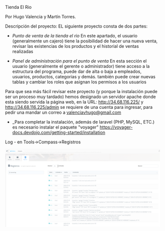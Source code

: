 Tienda El Rio

Por Hugo Valencia y Martín Torres.

Descripción del proyecto:
EL siguiente proyecto consta de dos partes:
- *Punto de venta de la tienda el rio*
En este apartado, el usuario (generalmente un cajero) tiene la posibilidad de hacer una nueva venta,
revisar las existencias de los productos y el historial de ventas realizadas

- *Panel de administración para el punto de venta*
En esta sección el usuario (generalmente el gerente o administrador) tiene acceso a la estructura del programa, puede dar de alta
o baja a empleados, usuarios, productos, categorias y demás. también puede crear nuevas tablas y cambiar los roles que asignan los
permisos a los usuarios

Para que sea más fácil revisar este proyecto (y porque la instalación puede ser un proceso muy tardado) hemos designado un servidor apache
donde esta siendo servida la página web, en la URL: http://34.68.116.225/ y http://34.68.116.225/admin se requiere de una cuenta para ingresar,
para pedir una mandar un correo a valenciavhugo@gmail.com

- _Para completar la instalación, además de laravel (PHP, MySQL, ETC.) es necesario instalar el paquete "voyager" https://voyager-docs.devdojo.com/getting-started/installation

Log - en Tools->Compass->Registros

![](https://raw.githubusercontent.com/psicobloc/TiendaElRioV2/master/README_images/Screenshot%20from%202020-07-01%2021-57-14.png)
